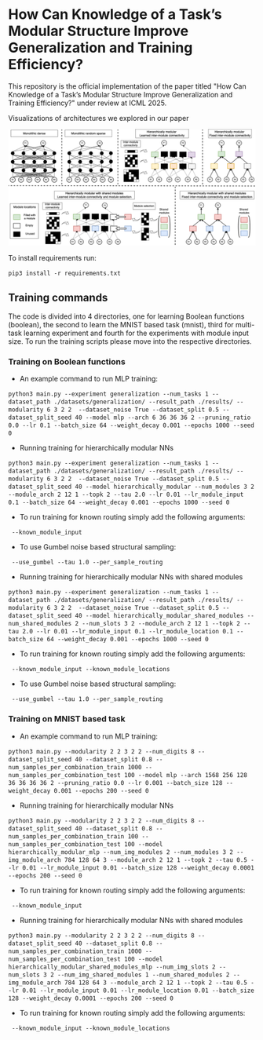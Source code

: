 # How Can Knowledge of a Task’s Modular Structure Improve Generalization and Training Efficiency?

This repository is the official implementation of the paper titled "How Can Knowledge of a Task’s Modular Structure Improve Generalization and Training Efficiency?" under review at ICML 2025. 

Visualizations of architectures we explored in our paper

![Alt text](images/models.png)




To install requirements run:

```setup
pip3 install -r requirements.txt
```

## Training commands

The code is divided into 4 directories, one for learning Boolean functions (boolean), the second to learn the MNIST based task (mnist), third for multi-task learning experiment and fourth for the experiments with module input size. To run the training scripts please move into the respective directories. 

### Training on Boolean functions

* An example command to run MLP training: 

```
python3 main.py --experiment generalization --num_tasks 1 --dataset_path ./datasets/generalization/ --result_path ./results/ --modularity 6 3 2 2  --dataset_noise True --dataset_split 0.5 --dataset_split_seed 40 --model mlp --arch 6 36 36 36 2 --pruning_ratio 0.0 --lr 0.1 --batch_size 64 --weight_decay 0.001 --epochs 1000 --seed 0 
```

* Running training for hierarchically modular NNs 
```
python3 main.py --experiment generalization --num_tasks 1 --dataset_path ./datasets/generalization/ --result_path ./results/ --modularity 6 3 2 2  --dataset_noise True --dataset_split 0.5 --dataset_split_seed 40 --model hierarchically_modular --num_modules 3 2 --module_arch 2 12 1 --topk 2 --tau 2.0 --lr 0.01 --lr_module_input 0.1 --batch_size 64 --weight_decay 0.001 --epochs 1000 --seed 0
```

* To run training for known routing simply add the following arguments: 
```
 --known_module_input
```
* To use Gumbel noise based structural sampling: 
```
 --use_gumbel --tau 1.0 --per_sample_routing
```
* Running training for hierarchically modular NNs with shared modules
```
python3 main.py --experiment generalization --num_tasks 1 --dataset_path ./datasets/generalization/ --result_path ./results/ --modularity 6 3 2 2  --dataset_noise True --dataset_split 0.5 --dataset_split_seed 40 --model hierarchically_modular_shared_modules --num_shared_modules 2 --num_slots 3 2 --module_arch 2 12 1 --topk 2 --tau 2.0 --lr 0.01 --lr_module_input 0.1 --lr_module_location 0.1 --batch_size 64 --weight_decay 0.001 --epochs 1000 --seed 0 
```
* To run training for known routing simply add the following arguments: 
```
 --known_module_input --known_module_locations
```
* To use Gumbel noise based structural sampling: 
```
 --use_gumbel --tau 1.0 --per_sample_routing
```

### Training on MNIST based task

* An example command to run MLP training: 

```
python3 main.py --modularity 2 2 3 2 2 --num_digits 8 --dataset_split_seed 40 --dataset_split 0.8 --num_samples_per_combination_train 1000 --num_samples_per_combination_test 100 --model mlp --arch 1568 256 128 36 36 36 36 2 --pruning_ratio 0.0 --lr 0.001 --batch_size 128 --weight_decay 0.001 --epochs 200 --seed 0
```

* Running training for hierarchically modular NNs 
```
python3 main.py --modularity 2 2 3 2 2 --num_digits 8 --dataset_split_seed 40 --dataset_split 0.8 --num_samples_per_combination_train 100 --num_samples_per_combination_test 100 --model hierarchically_modular_mlp --num_img_modules 2 --num_modules 3 2 --img_module_arch 784 128 64 3 --module_arch 2 12 1 --topk 2 --tau 0.5 --lr 0.01 --lr_module_input 0.01 --batch_size 128 --weight_decay 0.0001 --epochs 200 --seed 0
```
* To run training for known routing simply add the following arguments: 
```
 --known_module_input
```

* Running training for hierarchically modular NNs with shared modules
```
python3 main.py --modularity 2 2 3 2 2 --num_digits 8 --dataset_split_seed 40 --dataset_split 0.8 --num_samples_per_combination_train 1000 --num_samples_per_combination_test 100 --model hierarchically_modular_shared_modules_mlp --num_img_slots 2 --num_slots 3 2 --num_img_shared_modules 1 --num_shared_modules 2 --img_module_arch 784 128 64 3 --module_arch 2 12 1 --topk 2 --tau 0.5 --lr 0.01 --lr_module_input 0.01 --lr_module_location 0.01 --batch_size 128 --weight_decay 0.0001 --epochs 200 --seed 0

```
* To run training for known routing simply add the following arguments: 
```
 --known_module_input --known_module_locations
```


